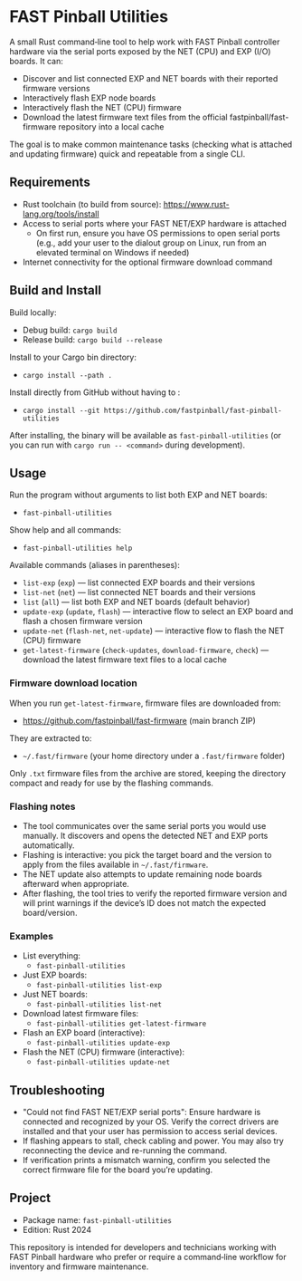 # FAST Pinball Utilities

A small Rust command‑line tool to help work with FAST Pinball controller hardware via the serial ports exposed by the NET (CPU) and EXP (I/O) boards. It can:

- Discover and list connected EXP and NET boards with their reported firmware versions
- Interactively flash EXP node boards
- Interactively flash the NET (CPU) firmware
- Download the latest firmware text files from the official fastpinball/fast-firmware repository into a local cache

The goal is to make common maintenance tasks (checking what is attached and updating firmware) quick and repeatable from a single CLI.

## Requirements

- Rust toolchain (to build from source): https://www.rust-lang.org/tools/install
- Access to serial ports where your FAST NET/EXP hardware is attached
  - On first run, ensure you have OS permissions to open serial ports (e.g., add your user to the dialout group on Linux, run from an elevated terminal on Windows if needed)
- Internet connectivity for the optional firmware download command

## Build and Install

Build locally:

- Debug build: `cargo build`
- Release build: `cargo build --release`

Install to your Cargo bin directory:

- `cargo install --path .`

Install directly from GitHub without having to :
- `cargo install --git https://github.com/fastpinball/fast-pinball-utilities`

After installing, the binary will be available as `fast-pinball-utilities` (or you can run with `cargo run -- <command>` during development).

## Usage

Run the program without arguments to list both EXP and NET boards:

- `fast-pinball-utilities`

Show help and all commands:

- `fast-pinball-utilities help`

Available commands (aliases in parentheses):

- `list-exp` (`exp`) — list connected EXP boards and their versions
- `list-net` (`net`) — list connected NET boards and their versions
- `list` (`all`) — list both EXP and NET boards (default behavior)
- `update-exp` (`update`, `flash`) — interactive flow to select an EXP board and flash a chosen firmware version
- `update-net` (`flash-net`, `net-update`) — interactive flow to flash the NET (CPU) firmware
- `get-latest-firmware` (`check-updates`, `download-firmware`, `check`) — download the latest firmware text files to a local cache

### Firmware download location

When you run `get-latest-firmware`, firmware files are downloaded from:

- https://github.com/fastpinball/fast-firmware (main branch ZIP)

They are extracted to:

- `~/.fast/firmware` (your home directory under a `.fast/firmware` folder)

Only `.txt` firmware files from the archive are stored, keeping the directory compact and ready for use by the flashing commands.

### Flashing notes

- The tool communicates over the same serial ports you would use manually. It discovers and opens the detected NET and EXP ports automatically.
- Flashing is interactive: you pick the target board and the version to apply from the files available in `~/.fast/firmware`.
- The NET update also attempts to update remaining node boards afterward when appropriate.
- After flashing, the tool tries to verify the reported firmware version and will print warnings if the device’s ID does not match the expected board/version.

### Examples

- List everything:
  - `fast-pinball-utilities`
- Just EXP boards:
  - `fast-pinball-utilities list-exp`
- Just NET boards:
  - `fast-pinball-utilities list-net`
- Download latest firmware files:
  - `fast-pinball-utilities get-latest-firmware`
- Flash an EXP board (interactive):
  - `fast-pinball-utilities update-exp`
- Flash the NET (CPU) firmware (interactive):
  - `fast-pinball-utilities update-net`

## Troubleshooting

- "Could not find FAST NET/EXP serial ports": Ensure hardware is connected and recognized by your OS. Verify the correct drivers are installed and that your user has permission to access serial devices.
- If flashing appears to stall, check cabling and power. You may also try reconnecting the device and re-running the command.
- If verification prints a mismatch warning, confirm you selected the correct firmware file for the board you’re updating.

## Project

- Package name: `fast-pinball-utilities`
- Edition: Rust 2024

This repository is intended for developers and technicians working with FAST Pinball hardware who prefer or require a command‑line workflow for inventory and firmware maintenance.
